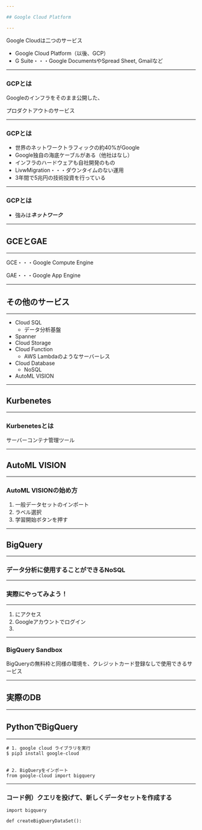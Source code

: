 ```yaml
---

## Google Cloud Platform

---
```


Google Cloudは二つのサービス

- Google Cloud Platform（以後、GCP）
- G Suite・・・Google DocumentsやSpread Sheet, Gmailなど

---

### GCPとは

Googleのインフラをそのまま公開した、

プロダクトアウトのサービス

---

### GCPとは

- 世界のネットワークトラフィックの約40%がGoogle
- Google独自の海底ケーブルがある（他社はなし）
- インフラのハードウェアも自社開発のもの
- LivwMigration・・・ダウンタイムのない運用
- 3年間で5兆円の技術投資を行っている

---

### GCPとは

- 強みは***ネットワーク***

---

## GCEとGAE

---

GCE・・・Google Compute Engine

GAE・・・Google App Engine

---

## その他のサービス

---

- Cloud SQL
    - データ分析基盤
- Spanner
- Cloud Storage
- Cloud Function
    - AWS Lambdaのようなサーバーレス
- Cloud Database
    - NoSQL
- AutoML VISION

---

## Kurbenetes

---

### Kurbenetesとは

サーバーコンテナ管理ツール

---

## AutoML VISION

---

### AutoML VISIONの始め方

1. 一般データセットのインポート
2. ラベル選択
3. 学習開始ボタンを押す

---

## BigQuery

---

### データ分析に使用することができるNoSQL

---

### 実際にやってみよう！

---

1. にアクセス
2. Googleアカウントでログイン
3. 

---

### BigQuery Sandbox

BigQueryの無料枠と同様の環境を、クレジットカード登録なしで使用できるサービス

---

## 実際のDB

---

## PythonでBigQuery

---


```
# 1. google cloud ライブラリを実行
$ pip3 install google-cloud


# 2. BigQueryをインポート
from google-cloud import bigquery
```

---

### コード例）クエリを投げて、新しくデータセットを作成する

```
import bigquery

def createBigQueryDataSet():
    
```

